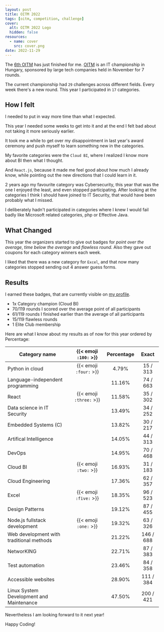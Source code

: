 ```yaml
---
layout: post
title: OITM 2022
tags: [oitm, competition, challenge]
cover:
  alt: OITM 2022 Logo
  hidden: false
resources:
  - name: cover
    src: cover.png
date: 2022-11-29
---
```


The [6th OITM](https://megmerettetes.hu/archivum/vi-orszagos-it-megmerettetes/) has just finished for me.
[OITM](https://megmerettetes.hu/) is an IT championship in Hungary, sponsored by large tech companies held in November for 7 rounds.

<!--more-->

The current championship had `29` challenges across different fields.
Every week there's a new round. This year I participated in `17` categories.

## How I felt

I needed to put in way more time than what I expected.

This year I needed some weeks to get into it and at the end I felt bad about not taking it more seriously earlier.

It took me a while to get over my disappointment in last year's award ceremony
and push myself to learn something new in the categories.

My favorite categories were the `Cloud BI`, where I realized I know more about BI then what I thought.

And `React.js`, because it made me feel good about how much I already know, while pointing out the new directions that I could learn in it.

2 years ago my favourite category was Cybersecurity,
this year that was the one I enjoyed the least, and even stopped participating.
After looking at the categories I think I should have joined to IT Security, that would have been probably what I missed.

I deliberately hadn't participated in categories where I knew I would fail badly like Microsoft related categories, php or Effective Java.

## What Changed

This year the organizers started to give out badges for _point over the average_, _time below the average_ and _flawless round_.
Also they gave out coupons for each category winners each week.

I liked that there was a new category for `Excel`, and that now many categories stopped sending out 4 answer guess forms.

## Results

I earned these badges, that are currently visible on [my profile](https://app.megmerettetes.hu/adatlap/36f5d827-d986-4f64-ad08-7387a2274e50).

- 1x Category champion (Cloud BI)
- 70/119 rounds I scored over the average point of all participants
- 61/119 rounds I finished earlier than the average of all participants
- 15/119 flawless rounds
- 1 Elite Club membership

Here are what I know about my results as of now for this year ordered by Percentage:

| Category name                            |  {{< emoji `:100:` >}}  | Percentage |   Exact   |
| ---------------------------------------- | :---------------------: | :--------: | :-------: |
| Python in cloud                          | {{< emoji `:four:` >}}  |    4.79%   | 15 / 313  |
| Language-independent programming         |                         |   11.16%   | 74 / 663  |
| React                                    | {{< emoji `:three:` >}} |   11.58%   | 35 / 302  |
| Data science in IT Security              |                         |   13.49%   | 34 / 252  |
| Embedded Systems (C)                     |                         |   13.82%   | 30 / 217  |
| Artifical Intelligence                   |                         |   14.05%   | 44 / 313  |
| DevOps                                   |                         |   14.95%   | 70 / 468  |
| Cloud BI                                 |  {{< emoji `:two:` >}}  |   16.93%   | 31 / 183  |
| Cloud Engineering                        |                         |   17.36%   | 62 / 357  |
| Excel                                    | {{< emoji `:five:` >}}  |   18.35%   | 96 / 523  |
| Design Patterns                          |                         |   19.12%   | 87 / 455  |
| Node.js fullstack development            |  {{< emoji `:one:` >}}  |   19.32%   | 63 / 326  |
| Web development with traditional methods |                         |   21.22%   | 146 / 688 |
| NetworKING                               |                         |   22.71%   | 87 / 383  |
| Test automation                          |                         |   23.46%   | 84 / 358  |
| Accessible websites                      |                         |   28.90%   | 111 / 384 |
| Linux System Development and Maintenance |                         |   47.50%   | 200 / 421 |

Nevertheless I am looking forward to it next year!

Happy Coding!
